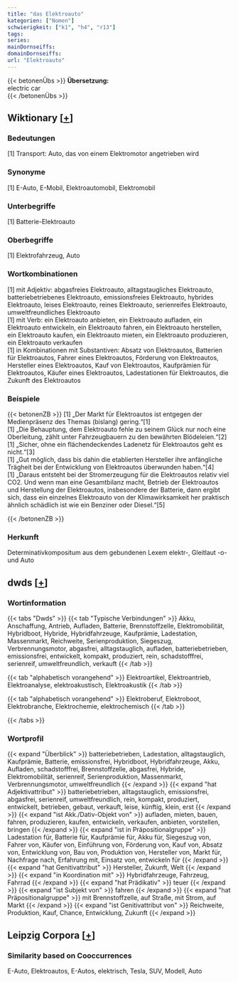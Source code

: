 ```yaml
---
title: "das Elektroauto"
kategorien: ["Nomen"]
schwierigkeit: ["k1", "h4", "r13"]
tags:
series:
mainDornseiffs:
domainDornseiffs:
url: "Elektroauto"
---
```


{{< betonenÜbs >}}
**Übersetzung:**  
electric car  
{{< /betonenÜbs >}}

## Wiktionary [[+](https://de.wiktionary.org/wiki/Elektroauto)]

### Bedeutungen
[1] Transport: Auto, das von einem Elektromotor angetrieben wird  

### Synonyme
[1] E-Auto, E-Mobil, Elektroautomobil, Elektromobil  

### Unterbegriffe
[1] Batterie-Elektroauto  

### Oberbegriffe
[1] Elektrofahrzeug, Auto  

### Wortkombinationen
[1] mit Adjektiv: abgasfreies Elektroauto, alltagstaugliches Elektroauto, batteriebetriebenes Elektroauto, emissionsfreies Elektroauto, hybrides Elektroauto, leises Elektroauto, reines Elektroauto, serienreifes Elektroauto, umweltfreundliches Elektroauto  
[1] mit Verb: ein Elektroauto anbieten, ein Elektroauto aufladen, ein Elektroauto entwickeln, ein Elektroauto fahren, ein Elektroauto herstellen, ein Elektroauto kaufen, ein Elektroauto mieten, ein Elektroauto produzieren, ein Elektroauto verkaufen  
[1] in Kombinationen mit Substantiven: Absatz von Elektroautos, Batterien für Elektroautos, Fahrer eines Elektroautos, Förderung von Elektroautos, Hersteller eines Elektroautos, Kauf von Elektroautos, Kaufprämien für Elektroautos, Käufer eines Elektroautos, Ladestationen für Elektroautos, die Zukunft des Elektroautos  

### Beispiele
{{< betonenZB >}}
[1] „Der Markt für Elektroautos ist entgegen der Medienpräsenz des Themas (bislang) gering.“[1]  
[1] „Die Behauptung, dem Elektroauto fehle zu seinem Glück nur noch eine Oberleitung, zählt unter Fahrzeugbauern zu den bewährten Blödeleien.“[2]  
[1] „Sicher, ohne ein flächendeckendes Ladenetz für Elektroautos geht es nicht.“[3]  
[1] „Gut möglich, dass bis dahin die etablierten Hersteller ihre anfängliche Trägheit bei der Entwicklung von Elektroautos überwunden haben.“[4]  
[1] „Daraus entsteht bei der Stromerzeugung für die Elektroautos relativ viel CO2. Und wenn man eine Gesamtbilanz macht, Betrieb der Elektroautos und Herstellung der Elektroautos, insbesondere der Batterie, dann ergibt sich, dass ein einzelnes Elektroauto von der Klimawirksamkeit her praktisch ähnlich schädlich ist wie ein Benziner oder Diesel.“[5]  

{{< /betonenZB >}}
### Herkunft
Determinativkompositum aus dem gebundenen Lexem elektr-, Gleitlaut -o- und Auto  



## dwds [[+](https://www.dwds.de/wb/Elektroauto)]

### Wortinformation
{{< tabs "Dwds" >}}
{{< tab "Typische Verbindungen" >}}
Akku, Anschaffung, Antrieb, Aufladen, Batterie, Brennstoffzelle, Elektromobilität, Hybridboot, Hybride, Hybridfahrzeuge, Kaufprämie, Ladestation, Massenmarkt, Reichweite, Serienproduktion, Siegeszug, Verbrennungsmotor, abgasfrei, alltagstauglich, aufladen, batteriebetrieben, emissionsfrei, entwickelt, kompakt, produziert, rein, schadstofffrei, serienreif, umweltfreundlich, verkauft
{{< /tab >}}

{{< tab "alphabetisch vorangehend" >}}
Elektroartikel, Elektroantrieb, Elektroanalyse, elektroakustisch, Elektroakustik
{{< /tab >}}

{{< tab "alphabetisch vorangehend" >}}
Elektroberuf, Elektroboot, Elektrobranche, Elektrochemie, elektrochemisch
{{< /tab >}}

{{< /tabs >}}

### Wortprofil
{{< expand "Überblick" >}} batteriebetrieben, Ladestation, alltagstauglich, Kaufprämie, Batterie, emissionsfrei, Hybridboot, Hybridfahrzeuge, Akku, Aufladen, schadstofffrei, Brennstoffzelle, abgasfrei, Hybride, Elektromobilität, serienreif, Serienproduktion, Massenmarkt, Verbrennungsmotor, umweltfreundlich {{< /expand >}}
{{< expand "hat Adjektivattribut" >}} batteriebetrieben, alltagstauglich, emissionsfrei, abgasfrei, serienreif, umweltfreundlich, rein, kompakt, produziert, entwickelt, betrieben, gebaut, verkauft, leise, künftig, klein, erst {{< /expand >}}
{{< expand "ist Akk./Dativ-Objekt von" >}} aufladen, mieten, bauen, fahren, produzieren, kaufen, entwickeln, verkaufen, anbieten, vorstellen, bringen {{< /expand >}}
{{< expand "ist in Präpositionalgruppe" >}} Ladestation für, Batterie für, Kaufprämie für, Akku für, Siegeszug von, Fahrer von, Käufer von, Einführung von, Förderung von, Kauf von, Absatz von, Entwicklung von, Bau von, Produktion von, Hersteller von, Markt für, Nachfrage nach, Erfahrung mit, Einsatz von, entwickeln für {{< /expand >}}
{{< expand "hat Genitivattribut" >}} Hersteller, Zukunft, Welt {{< /expand >}}
{{< expand "in Koordination mit" >}} Hybridfahrzeuge, Fahrzeug, Fahrrad {{< /expand >}}
{{< expand "hat Prädikativ" >}} teuer {{< /expand >}}
{{< expand "ist Subjekt von" >}} fahren {{< /expand >}}
{{< expand "hat Präpositionalgruppe" >}} mit Brennstoffzelle, auf Straße, mit Strom, auf Markt {{< /expand >}}
{{< expand "ist Genitivattribut von" >}} Reichweite, Produktion, Kauf, Chance, Entwicklung, Zukunft {{< /expand >}}

## Leipzig Corpora [[+](https://corpora.uni-leipzig.de/en/res?word=Elektroauto&corpusId=deu_newscrawl-public_2018)]


### Similarity based on Cooccurrences
E-Auto, Elektroautos, E-Autos, elektrisch, Tesla, SUV, Modell, Auto

